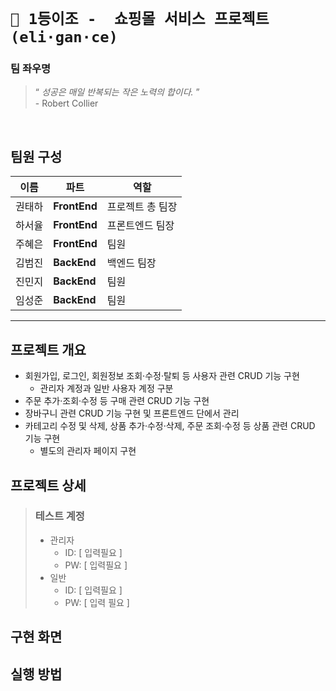 # `🥇 1등이조 -  쇼핑몰 서비스 프로젝트 (eli·gan·ce)`
### 팀 좌우명
 > “ *성공은 매일 반복되는 작은 노력의 합이다.* ” 
 <br>\- Robert Collier

<br>

## 팀원 구성
| 이름 | 파트 | 역할 |
|---|---|---|
권태하| **FrontEnd** | 프로젝트 총 팀장
하서율| **FrontEnd** | 프론트엔드 팀장
주혜은| **FrontEnd** | 팀원
김범진| **BackEnd** | 백엔드 팀장
진민지| **BackEnd** | 팀원
임성준| **BackEnd** | 팀원

--- 
## 프로젝트 개요
- 회원가입, 로그인, 회원정보 조회·수정·탈퇴 등 사용자 관련 CRUD 기능 구현
    - 관리자 계정과 일반 사용자 계정 구분
- 주문 추가·조회·수정 등 구매 관련 CRUD 기능 구현
- 장바구니 관련 CRUD 기능 구현 및 프론트엔드 단에서 관리 
- 카테고리 수정 및 삭제, 상품 추가·수정·삭제, 주문 조회·수정 등 상품 관련 CRUD 기능 구현
    - 별도의 관리자 페이지 구현

## 프로젝트 상세
> ### 테스트 계정
> - 관리자
>    - ID: [ 입력필요 ]
>    - PW: [ 입력필요 ] 
>- 일반
>    - ID: [ 입력필요 ]
>    - PW: [ 입력 필요 ]
## 구현 화면



## 실행 방법